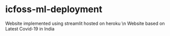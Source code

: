# icfoss-ml-deployment
Website implemented using streamlit hosted on heroku \n
Website based on Latest Covid-19 in India
